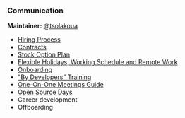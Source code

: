 ### Communication

**Maintainer:** [@tsolakoua](https://github.com/tsolakoua)

* [Hiring Process](hiring_process.md)
* [Contracts](contract.md)
* [Stock Option Plan](esop.md)
* [Flexible Holidays, Working Schedule and Remote Work](flexible_holidays_working_schedule_remote_work.md)
* [Onboarding](onboarding)
* ["By Developers" Training](by-developers-training/README.md)
* [One-On-One Meetings Guide](one_on_one_guide.md)
* [Open Source Days](open_source_days.md)
* Career development
* Offboarding
